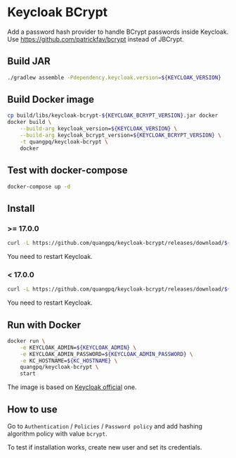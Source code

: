 # Keycloak BCrypt

Add a password hash provider to handle BCrypt passwords inside Keycloak.
Use https://github.com/patrickfav/bcrypt instead of JBCrypt.

## Build JAR

```bash
./gradlew assemble -Pdependency.keycloak.version=${KEYCLOAK_VERSION}
```

## Build Docker image

```bash
cp build/libs/keycloak-bcrypt-${KEYCLOAK_BCRYPT_VERSION}.jar docker
docker build \
    --build-arg keycloak_version=${KEYCLOAK_VERSION} \
    --build-arg keycloak_bcrypt_version=${KEYCLOAK_BCRYPT_VERSION} \
    -t quangpq/keycloak-bcrypt \
    docker
```

## Test with docker-compose

```bash
docker-compose up -d
```

## Install

### >= 17.0.0

```bash
curl -L https://github.com/quangpq/keycloak-bcrypt/releases/download/${KEYCLOAK_BCRYPT_VERSION}/keycloak-bcrypt-${KEYCLOAK_BCRYPT_VERSION}.jar > ${KEYCLOAK_HOME}/providers/keycloak-bcrypt-${KEYCLOAK_BCRYPT_VERSION}.jar
```
You need to restart Keycloak.

### < 17.0.0

```bash
curl -L https://github.com/quangpq/keycloak-bcrypt/releases/download/${KEYCLOAK_BCRYPT_VERSION}/keycloak-bcrypt-${KEYCLOAK_BCRYPT_VERSION}.jar > ${KEYCLOAK_HOME}/standalone/deployments/keycloak-bcrypt-${KEYCLOAK_BCRYPT_VERSION}.jar
```
You need to restart Keycloak.

## Run with Docker

```bash
docker run \
    -e KEYCLOAK_ADMIN=${KEYCLOAK_ADMIN} \
    -e KEYCLOAK_ADMIN_PASSWORD=${KEYCLOAK_ADMIN_PASSWORD} \
    -e KC_HOSTNAME=${KC_HOSTNAME} \
    quangpq/keycloak-bcrypt \
    start
```

The image is based on [Keycloak official](https://quay.io/repository/keycloak/keycloak) one.

## How to use
Go to `Authentication` / `Policies` / `Password policy` and add hashing algorithm policy with value `bcrypt`.

To test if installation works, create new user and set its credentials.
